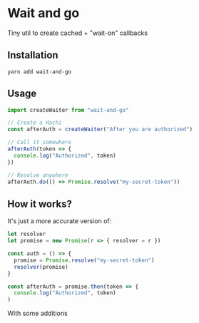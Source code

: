 # Wait and go

Tiny util to create cached + "wait-on" callbacks

## Installation

```
yarn add wait-and-go
```

## Usage

```js
import createWaiter from "wait-and-go"

// Create a Hachi
const afterAuth = createWaiter("After you are authorized")

// Call it somewhere
afterAuth(token => {
  console.log("Authorized", token)
})

// Resolve anywhere
afterAuth.do(() => Promise.resolve("my-secret-token"))
```

## How it works?

It's just a more accurate version of:

```js
let resolver
let promise = new Promise(r => { resolver = r })

const auth = () => {
  promise = Promise.resolve("my-secret-token")
  resolver(promise)
}

const afterAuth = promise.then(token => {
  console.log("Authorized", token)
)
```

With some additions

